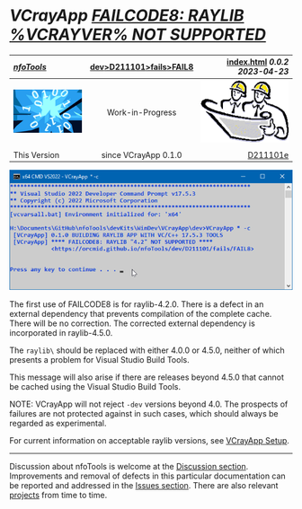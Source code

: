 <!-- index.md 0.0.2                 UTF-8                          2023-04-24
     ----1----|----2----|----3----|----4----|----5----|----6----|----7----|--*

                    FAILCODE8: RAYLIB %VCRAYVER% NOT SUPPORTED
     -->

# ***VCrayApp** [FAILCODE8: RAYLIB %VCRAYVER% NOT SUPPORTED](.)*

| ***[nfoTools](../../../../)*** | [dev](../../../)[>D211101](../../)[>fails](../)[>FAIL8](.) | [index.html](index.html) ***0.0.2 2023-04-23*** |
| :--                |       :-:          | --: |
| ![nfotools](../../../../images/nfoWorks-2014-06-02-1702-LogoSmall.png) | Work-in-Progress | ![Hard Hat Area](../../../../images/hardhat-logo.gif) |
|              |                     |           |
| This Version | since VCrayApp 0.1.0 | [D211101e](../../D211101e) |

![FAIL8 terse](FAIL8-2023-04-23-1750-VCrayApp-0.1.0.png)

The first use of FAILCODE8 is for raylib-4.2.0.  There is a defect in an
external dependency that prevents compilation of the complete cache. There
will be no correction. The corrected external dependency is incorporated in
raylib-4.5.0.

The `raylib\` should be replaced with either 4.0.0 or 4.5.0, neither of which
presents a problem for Visual Studio Build Tools.

This message will also arise if there are releases beyond 4.5.0 that cannot
be cached using the Visual Studio Build Tools.

NOTE: VCrayApp will not reject `-dev` versions beyond 4.0.  The prospects of
failures are not protected against in such cases, which should always be
regarded as experimental.

For current information on acceptable raylib versions, see
[VCrayApp Setup](../../D2211101a).

----

Discussion about nfoTools is welcome at the
[Discussion section](https://github.com/orcmid/nfoTools/discussions).
Improvements and removal of defects in this particular documentation can be
reported and addressed in the
[Issues section](https://github.com/orcmid/nfoTools/issues).  There are also
relevant [projects](https://github.com/orcmid/nfoTools/projects?type=classic)
from time to time.

<!-- ----1----|----2----|----3----|----4----|----5----|----6----|----7----|--*

     0.0.2 2023-04-24T22:55Z Touch-ups
     0.0.1 2023-04-24T02:10Z Complete draft
     0.0.0 2023-04-23T20:01Z Boilerplate from 0.0.0 FAIL7.

               *** end D211101/fails/FAIL8/index.md ***
     -->
